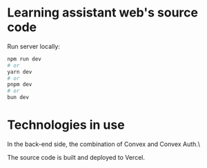 # Learning assistant web's source code

Run server locally:

```bash
npm run dev
# or
yarn dev
# or
pnpm dev
# or
bun dev
```

# Technologies in use

In the back-end side, the combination of Convex and Convex Auth.\

The source code is built and deployed to Vercel.
